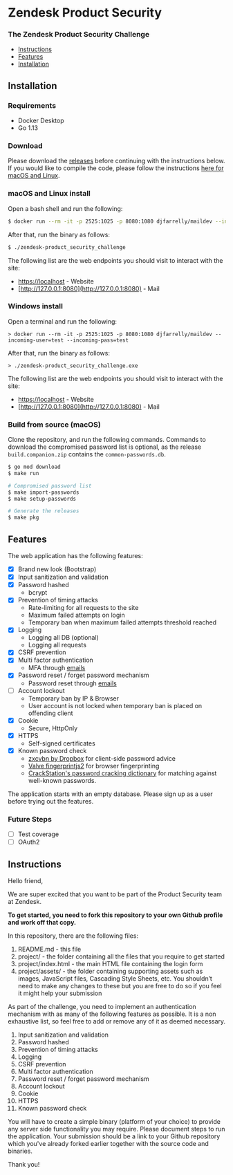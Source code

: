 # Zendesk Product Security
### The Zendesk Product Security Challenge

- [Instructions](#instructions)
- [Features](#features)
- [Installation](#installation)

## Installation
### Requirements
* Docker Desktop
* Go 1.13

### Download
Please download the [releases](https://github.com/frusdelion/product_security_challenge/releases) before continuing with the instructions below. If you would like to compile the code, please follow the instructions [here for macOS and Linux](https://github.com/frusdelion/product_security_challenge#build-from-source-macos).

### macOS and Linux install
Open a bash shell and run the following:  
```bash
$ docker run --rm -it -p 2525:1025 -p 8080:1080 djfarrelly/maildev --incoming-user=test --incoming-pass=test
```

After that, run the binary as follows:
```bash
$ ./zendesk-product_security_challenge
```

The following list are the web endpoints you should visit to interact with the site:
* [https://localhost](https://localhost) - Website
* [http://127.0.0.1:8080](http://127.0.0.1:8080) - Mail

### Windows install
Open a terminal and run the following:
```
> docker run --rm -it -p 2525:1025 -p 8080:1080 djfarrelly/maildev --incoming-user=test --incoming-pass=test
```

After that, run the binary as follows:
```
> ./zendesk-product_security_challenge.exe
```

The following list are the web endpoints you should visit to interact with the site:
* [https://localhost](https://localhost) - Website
* [http://127.0.0.1:8080](http://127.0.0.1:8080) - Mail

### Build from source (macOS)
Clone the repository, and run the following commands. Commands to download the compromised password list
is optional, as the release `build.companion.zip` contains the `common-passwords.db`.
```bash
$ go mod download
$ make run

# Compromised password list
$ make import-passwords 
$ make setup-passwords

# Generate the releases
$ make pkg
```

## Features
The web application has the following features:
- [x] Brand new look (Bootstrap)
- [x] Input sanitization and validation
- [x] Password hashed
    - bcrypt
- [x] Prevention of timing attacks
    - Rate-limiting for all requests to the site
    - Maximum failed attempts on login
    - Temporary ban when maximum failed attempts threshold reached
- [x] Logging
    - Logging all DB (optional)
    - Logging all requests
- [x] CSRF prevention
- [x] Multi factor authentication
    - MFA through [emails](https://github.com/matcornic/hermes)
- [x] Password reset / forget password mechanism
    - Password reset through [emails](https://github.com/matcornic/hermes)
- [ ] Account lockout
    - Temporary ban by IP & Browser
    - User account is not locked when temporary ban is placed on offending client
- [x] Cookie
    - Secure, HttpOnly
- [x] HTTPS
    - Self-signed certificates
- [x] Known password check
    - [zxcvbn by Dropbox](https://github.com/dropbox/zxcvbn) for client-side password advice
    - [Valve fingerprintjs2](https://github.com/Valve/fingerprintjs2) for browser fingerprinting
    - [CrackStation's password cracking dictionary](https://crackstation.net/buy-crackstation-wordlist-password-cracking-dictionary.htm) for matching against well-known passwords.

The application starts with an empty database. Please sign up as a user before trying out the features.

### Future Steps
- [ ] Test coverage
- [ ] OAuth2

## Instructions

Hello friend,

We are super excited that you want to be part of the Product Security team at Zendesk.

**To get started, you need to fork this repository to your own Github profile and work off that copy.**

In this repository, there are the following files:
1. README.md - this file
2. project/ - the folder containing all the files that you require to get started
3. project/index.html - the main HTML file containing the login form
4. project/assets/ - the folder containing supporting assets such as images, JavaScript files, Cascading Style Sheets, etc. You shouldn’t need to make any changes to these but you are free to do so if you feel it might help your submission

As part of the challenge, you need to implement an authentication mechanism with as many of the following features as possible. It is a non exhaustive list, so feel free to add or remove any of it as deemed necessary.

1. Input sanitization and validation
2. Password hashed
3. Prevention of timing attacks
4. Logging
5. CSRF prevention
6. Multi factor authentication
7. Password reset / forget password mechanism
8. Account lockout
9. Cookie
10. HTTPS
11. Known password check

You will have to create a simple binary (platform of your choice) to provide any server side functionality you may require. Please document steps to run the application. Your submission should be a link to your Github repository which you've already forked earlier together with the source code and binaries.

Thank you!
